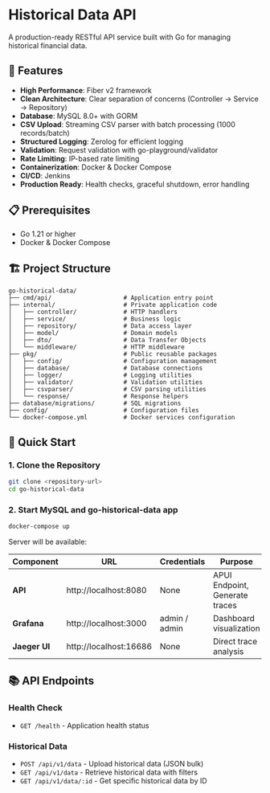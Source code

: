 # Historical Data API

A production-ready RESTful API service built with Go for managing historical financial data.

## 🚀 Features

- **High Performance**: Fiber v2 framework
- **Clean Architecture**: Clear separation of concerns (Controller → Service → Repository)
- **Database**: MySQL 8.0+ with GORM
- **CSV Upload**: Streaming CSV parser with batch processing (1000 records/batch)
- **Structured Logging**: Zerolog for efficient logging
- **Validation**: Request validation with go-playground/validator
- **Rate Limiting**: IP-based rate limiting
- **Containerization**: Docker & Docker Compose
- **CI/CD**: Jenkins
- **Production Ready**: Health checks, graceful shutdown, error handling

## 📋 Prerequisites
- Go 1.21 or higher
- Docker & Docker Compose

## 🏗️ Project Structure

```
go-historical-data/
├── cmd/api/                    # Application entry point
├── internal/                   # Private application code
│   ├── controller/             # HTTP handlers
│   ├── service/                # Business logic
│   ├── repository/             # Data access layer
│   ├── model/                  # Domain models
│   ├── dto/                    # Data Transfer Objects
│   └── middleware/             # HTTP middleware
├── pkg/                        # Public reusable packages
│   ├── config/                 # Configuration management
│   ├── database/               # Database connections
│   ├── logger/                 # Logging utilities
│   ├── validator/              # Validation utilities
│   ├── csvparser/              # CSV parsing utilities
│   └── response/               # Response helpers
├── database/migrations/        # SQL migrations
├── config/                     # Configuration files
└── docker-compose.yml          # Docker services configuration
```

## 🚦 Quick Start

### 1. Clone the Repository

```bash
git clone <repository-url>
cd go-historical-data
```

### 2. Start MySQL and go-historical-data app

```bash
docker-compose up
```

Server will be available:

| Component | URL | Credentials | Purpose |
|-----------|-----|-------------|---------|
| **API** | http://localhost:8080 | None | APUI Endpoint, Generate traces |
| **Grafana** | http://localhost:3000 | admin / admin | Dashboard visualization |
| **Jaeger UI** | http://localhost:16686 | None | Direct trace analysis |


## 📚 API Endpoints

### Health Check
- `GET /health` - Application health status

### Historical Data
- `POST /api/v1/data` - Upload historical data (JSON bulk)
- `GET /api/v1/data` - Retrieve historical data with filters
- `GET /api/v1/data/:id` - Get specific historical data by ID
